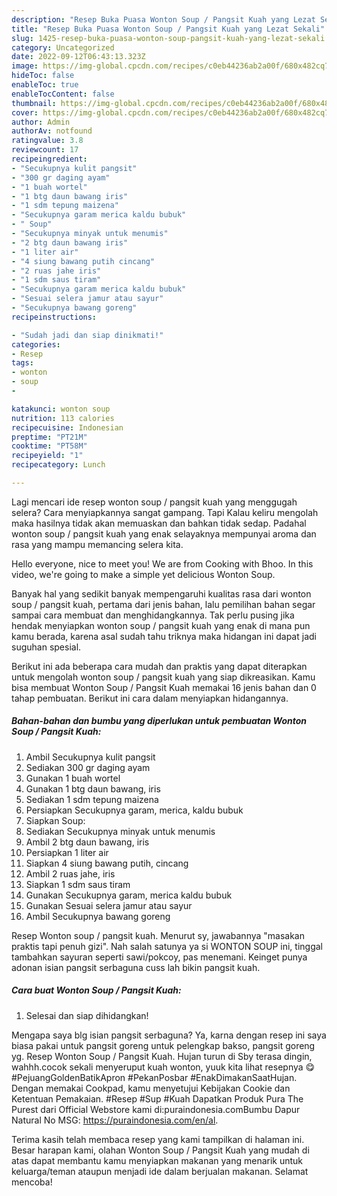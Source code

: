```yaml
---
description: "Resep Buka Puasa Wonton Soup / Pangsit Kuah yang Lezat Sekali"
title: "Resep Buka Puasa Wonton Soup / Pangsit Kuah yang Lezat Sekali"
slug: 1425-resep-buka-puasa-wonton-soup-pangsit-kuah-yang-lezat-sekali
category: Uncategorized
date: 2022-09-12T06:43:13.323Z
image: https://img-global.cpcdn.com/recipes/c0eb44236ab2a00f/680x482cq70/wonton-soup-pangsit-kuah-foto-resep-utama.jpg
hideToc: false
enableToc: true
enableTocContent: false
thumbnail: https://img-global.cpcdn.com/recipes/c0eb44236ab2a00f/680x482cq70/wonton-soup-pangsit-kuah-foto-resep-utama.jpg
cover: https://img-global.cpcdn.com/recipes/c0eb44236ab2a00f/680x482cq70/wonton-soup-pangsit-kuah-foto-resep-utama.jpg
author: Admin
authorAv: notfound
ratingvalue: 3.8
reviewcount: 17
recipeingredient:
- "Secukupnya kulit pangsit"
- "300 gr daging ayam"
- "1 buah wortel"
- "1 btg daun bawang iris"
- "1 sdm tepung maizena"
- "Secukupnya garam merica kaldu bubuk"
- " Soup"
- "Secukupnya minyak untuk menumis"
- "2 btg daun bawang iris"
- "1 liter air"
- "4 siung bawang putih cincang"
- "2 ruas jahe iris"
- "1 sdm saus tiram"
- "Secukupnya garam merica kaldu bubuk"
- "Sesuai selera jamur atau sayur"
- "Secukupnya bawang goreng"
recipeinstructions:

- "Sudah jadi dan siap dinikmati!"
categories:
- Resep
tags:
- wonton
- soup
- 

katakunci: wonton soup  
nutrition: 113 calories
recipecuisine: Indonesian
preptime: "PT21M"
cooktime: "PT58M"
recipeyield: "1"
recipecategory: Lunch

---
```



Lagi mencari ide resep wonton soup / pangsit kuah yang menggugah selera? Cara menyiapkannya sangat gampang. Tapi Kalau keliru mengolah maka hasilnya tidak akan memuaskan dan bahkan tidak sedap. Padahal wonton soup / pangsit kuah yang enak selayaknya mempunyai aroma dan rasa yang mampu memancing selera kita.


Hello everyone, nice to meet you! We are from Cooking with Bhoo. In this video, we&#39;re going to make a simple yet delicious Wonton Soup.

Banyak hal yang sedikit banyak mempengaruhi kualitas rasa dari wonton soup / pangsit kuah, pertama dari jenis bahan, lalu pemilihan bahan segar sampai cara membuat dan menghidangkannya. Tak perlu pusing jika hendak menyiapkan wonton soup / pangsit kuah yang enak di mana pun kamu berada, karena asal sudah tahu triknya maka hidangan ini dapat jadi suguhan spesial.


Berikut ini ada beberapa cara mudah dan praktis yang dapat diterapkan untuk mengolah wonton soup / pangsit kuah yang siap dikreasikan. Kamu bisa membuat Wonton Soup / Pangsit Kuah memakai 16 jenis bahan dan 0 tahap pembuatan. Berikut ini cara dalam menyiapkan hidangannya.

<!--inarticleads1-->

##### Bahan-bahan dan bumbu yang diperlukan untuk pembuatan Wonton Soup / Pangsit Kuah:

1. Ambil Secukupnya kulit pangsit
1. Sediakan 300 gr daging ayam
1. Gunakan 1 buah wortel
1. Gunakan 1 btg daun bawang, iris
1. Sediakan 1 sdm tepung maizena
1. Persiapkan Secukupnya garam, merica, kaldu bubuk
1. Siapkan  Soup:
1. Sediakan Secukupnya minyak untuk menumis
1. Ambil 2 btg daun bawang, iris
1. Persiapkan 1 liter air
1. Siapkan 4 siung bawang putih, cincang
1. Ambil 2 ruas jahe, iris
1. Siapkan 1 sdm saus tiram
1. Gunakan Secukupnya garam, merica kaldu bubuk
1. Gunakan Sesuai selera jamur atau sayur
1. Ambil Secukupnya bawang goreng


Resep Wonton soup / pangsit kuah. Menurut sy, jawabannya &#34;masakan praktis tapi penuh gizi&#34;. Nah salah satunya ya si WONTON SOUP ini, tinggal tambahkan sayuran seperti sawi/pokcoy, pas menemani. Keinget punya adonan isian pangsit serbaguna cuss lah bikin pangsit kuah. 

<!--inarticleads2-->

##### Cara buat Wonton Soup / Pangsit Kuah:


1. Selesai dan siap dihidangkan!

Mengapa saya blg isian pangsit serbaguna? Ya, karna dengan resep ini saya biasa pakai untuk pangsit goreng untuk pelengkap bakso, pangsit goreng yg. Resep Wonton Soup / Pangsit Kuah. Hujan turun di Sby terasa dingin, wahhh.cocok sekali menyeruput kuah wonton, yuuk kita lihat resepnya 😋 #PejuangGoldenBatikApron #PekanPosbar #EnakDimakanSaatHujan. Dengan memakai Cookpad, kamu menyetujui Kebijakan Cookie dan Ketentuan Pemakaian. #Resep #Sup #Kuah Dapatkan Produk Pura The Purest dari Official Webstore kami di:puraindonesia.comBumbu Dapur Natural No MSG: https://puraindonesia.com/en/al. 

Terima kasih telah membaca resep yang kami tampilkan di halaman ini. Besar harapan kami, olahan Wonton Soup / Pangsit Kuah yang mudah di atas dapat membantu kamu menyiapkan makanan yang menarik untuk keluarga/teman ataupun menjadi ide dalam berjualan makanan. Selamat mencoba!
